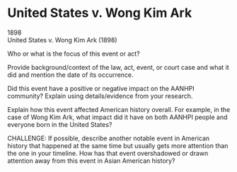 # United States v. Wong Kim Ark

1898  
United States v. Wong Kim Ark (1898)

Who or what is the focus of this event or act? 



Provide background/context of the law, act, event, or court case and what it did and mention the date of its occurrence.



Did this event have a positive or negative impact on the AANHPI community?
Explain using details/evidence from your research.



Explain how this event affected American history overall. 
For example, in the case of Wong Kim Ark, what impact did it have on both AANHPI people and everyone born in the United States?



CHALLENGE:
If possible, describe another notable event in American history that happened at the same time but usually gets more attention than the one in your timeline. How has that event overshadowed or drawn attention away from this event in Asian American history?

